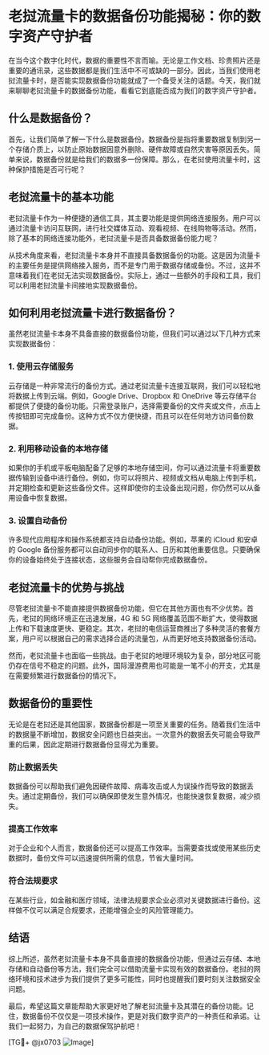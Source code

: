 # 老挝流量卡的数据备份功能揭秘：你的数字资产守护者

在当今这个数字化时代，数据的重要性不言而喻。无论是工作文档、珍贵照片还是重要的通讯录，这些数据都是我们生活中不可或缺的一部分。因此，当我们使用老挝流量卡时，是否能实现数据备份功能就成了一个备受关注的话题。今天，我们就来聊聊老挝流量卡的数据备份功能，看看它到底能否成为我们的数字资产守护者。

## 什么是数据备份？

首先，让我们简单了解一下什么是数据备份。数据备份是指将重要数据复制到另一个存储介质上，以防止原始数据因意外删除、硬件故障或自然灾害等原因丢失。简单来说，数据备份就是给我们的数据多一份保障。那么，在老挝使用流量卡时，这种保护措施是否可行呢？

## 老挝流量卡的基本功能

老挝流量卡作为一种便捷的通信工具，其主要功能是提供网络连接服务。用户可以通过流量卡访问互联网，进行社交媒体互动、观看视频、在线购物等活动。然而，除了基本的网络连接功能外，老挝流量卡是否具备数据备份能力呢？

从技术角度来看，老挝流量卡本身并不直接具备数据备份的功能。这是因为流量卡的主要任务是提供网络接入服务，而不是专门用于数据存储或备份。不过，这并不意味着我们在老挝无法实现数据备份。实际上，通过一些额外的手段和工具，我们可以利用老挝流量卡间接地实现数据备份。

## 如何利用老挝流量卡进行数据备份？

虽然老挝流量卡本身不具备直接的数据备份功能，但我们可以通过以下几种方式来实现数据备份：

### 1. 使用云存储服务

云存储是一种非常流行的备份方式。通过老挝流量卡连接互联网，我们可以轻松地将数据上传到云端。例如，Google Drive、Dropbox 和 OneDrive 等云存储平台都提供了便捷的备份功能。只需登录账户，选择需要备份的文件夹或文件，点击上传按钮即可完成备份。这种方式不仅方便快捷，而且可以在任何地方访问备份数据。

### 2. 利用移动设备的本地存储

如果你的手机或平板电脑配备了足够的本地存储空间，你可以通过流量卡将重要数据传输到设备中进行备份。例如，你可以将照片、视频或文档从电脑上传到手机，并定期检查和更新这些备份文件。这样即使你的主设备出现问题，你仍然可以从备用设备中恢复数据。

### 3. 设置自动备份

许多现代应用程序和操作系统都支持自动备份功能。例如，苹果的 iCloud 和安卓的 Google 备份服务都可以自动同步你的联系人、日历和其他重要信息。只要确保你的设备始终处于连接状态，这些服务会自动帮你完成数据备份。

## 老挝流量卡的优势与挑战

尽管老挝流量卡不能直接提供数据备份功能，但它在其他方面也有不少优势。首先，老挝的网络环境正在迅速发展，4G 和 5G 网络覆盖范围不断扩大，使得数据上传和下载速度更快、更稳定。其次，老挝的电信运营商推出了多种灵活的套餐方案，用户可以根据自己的需求选择合适的流量包，从而更好地支持数据备份活动。

然而，老挝流量卡也面临一些挑战。由于老挝的地理环境较为复杂，部分地区可能仍存在信号不稳定的问题。此外，国际漫游费用也可能是一笔不小的开支，尤其是在需要频繁进行数据备份的情况下。

## 数据备份的重要性

无论是在老挝还是其他国家，数据备份都是一项至关重要的任务。随着我们生活中的数据量不断增加，数据安全问题也日益突出。一次意外的数据丢失可能会导致严重的后果，因此定期进行数据备份显得尤为重要。

### 防止数据丢失

数据备份可以帮助我们避免因硬件故障、病毒攻击或人为误操作而导致的数据丢失。通过定期备份，我们可以确保即使发生意外情况，也能快速恢复数据，减少损失。

### 提高工作效率

对于企业和个人而言，数据备份还可以提高工作效率。当需要查找或使用某些历史数据时，备份文件可以迅速提供所需的信息，节省大量时间。

### 符合法规要求

在某些行业，如金融和医疗领域，法律法规要求企业必须对关键数据进行备份。这样做不仅可以满足合规要求，还能增强企业的风险管理能力。

## 结语

综上所述，虽然老挝流量卡本身不具备直接的数据备份功能，但通过云存储、本地存储和自动备份等方法，我们完全可以借助流量卡实现有效的数据备份。老挝的网络环境和技术进步为我们提供了更多可能性，同时也提醒我们要时刻关注数据安全问题。

最后，希望这篇文章能帮助大家更好地了解老挝流量卡及其潜在的备份功能。记住，数据备份不仅仅是一项技术操作，更是对我们数字资产的一种责任和承诺。让我们一起努力，为自己的数据保驾护航吧！

[TG💪+ @jx0703 ![Image](https://github.com/user-attachments/assets/dbca1d08-cadb-493c-b0ec-ad6f7a83f270)]